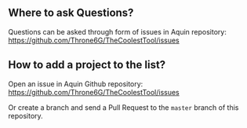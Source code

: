 ## Where to ask Questions?

Questions can be asked through form of issues in Aquin repository:
https://github.com/Throne6G/TheCoolestTool/issues

## How to add a project to the list?

Open an issue in Aquin Github repository:
https://github.com/Throne6G/TheCoolestTool/issues

Or create a branch and send a Pull Request to the `master` branch of this repository. 
